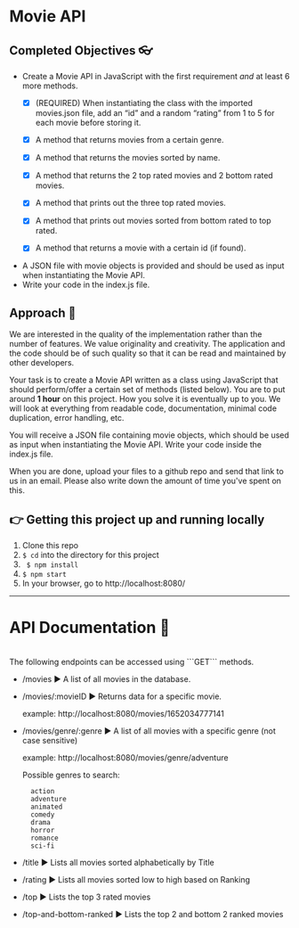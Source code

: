 # Movie API

## Completed Objectives :eyeglasses:
- Create a Movie API in JavaScript with the first requirement *and* at least 6 more methods.
  - [x] (REQUIRED) When instantiating the class with the imported movies.json file, add an “id” and a random “rating” from 1 to 5 for each movie before storing it.
  - [x] A method that returns movies from a certain genre.
   
  - [x] A method that returns the movies sorted by name.
  - [x] A method that returns the 2 top rated movies and 2 bottom rated movies.
  - [x] A method that prints out the three top rated movies.
  - [x] A method that prints out movies sorted from bottom rated to top rated.
  - [x] A method that returns a movie with a certain id (if found).
- A JSON file with movie objects is provided and should be used as input when instantiating the Movie API.
- Write your code in the index.js file.

  


##	Approach :movie_camera:

We are interested in the quality of the implementation rather than the number of features. We value originality and creativity. The application and the code should be of such quality so that it can be read and maintained by other developers.


Your task is to create a Movie API written as a class using JavaScript that should perform/offer a certain set of methods (listed below). You are to put around **1 hour** on this project. How you solve it is eventually up to you. We will look at everything from readable code, documentation, minimal code duplication, error handling, etc.


You will receive a JSON file containing movie objects, which should be used as input when instantiating the Movie API. Write your code inside the index.js file.

When you are done, upload your files to a github repo and send that link to us in an email. Please also write down the amount of time you've spent on this.


## :point_right:	Getting this project up and running locally
1. Clone this repo
2. ``` $ cd ``` into the directory for this project
3. ``` $ npm install```
4. ``` $ npm start ```
5. In your browser, go to http://localhost:8080/

<hr>

# API Documentation :popcorn: 
<br/>
The following endpoints can be accessed using ```GET``` methods.


- /movies :arrow_forward:	A list of all movies in the database.

- /movies/:movieID :arrow_forward: Returns data for a specific movie.
   
   example: http://localhost:8080/movies/1652034777141
   
- /movies/genre/:genre :arrow_forward:	A list of all movies with a specific genre (not case sensitive)
   
   example: http://localhost:8080/movies/genre/adventure
   
   Possible genres to search: 
   
        action
        adventure
        animated
        comedy
        drama
        horror
        romance
        sci-fi
- /title :arrow_forward:	Lists all movies sorted alphabetically by Title
- /rating :arrow_forward:	Lists all movies sorted low to high based on Ranking
- /top :arrow_forward: Lists the top 3 rated movies
- /top-and-bottom-ranked :arrow_forward: Lists the top 2 and bottom 2 ranked movies
